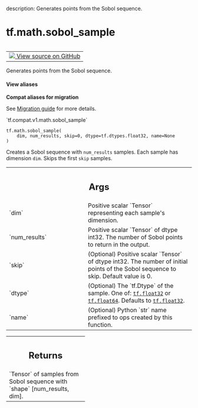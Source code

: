 description: Generates points from the Sobol sequence.

<div itemscope itemtype="http://developers.google.com/ReferenceObject">
<meta itemprop="name" content="tf.math.sobol_sample" />
<meta itemprop="path" content="Stable" />
</div>

# tf.math.sobol_sample

<!-- Insert buttons and diff -->

<table class="tfo-notebook-buttons tfo-api nocontent" align="left">
<td>
  <a target="_blank" href="https://github.com/tensorflow/tensorflow/blob/r2.2/tensorflow/python/ops/math_ops.py#L4649-L4670">
    <img src="https://www.tensorflow.org/images/GitHub-Mark-32px.png" />
    View source on GitHub
  </a>
</td>
</table>



Generates points from the Sobol sequence.

<section class="expandable">
  <h4 class="showalways">View aliases</h4>
  <p>
<b>Compat aliases for migration</b>
<p>See
<a href="https://www.tensorflow.org/guide/migrate">Migration guide</a> for
more details.</p>
<p>`tf.compat.v1.math.sobol_sample`</p>
</p>
</section>

<pre class="devsite-click-to-copy prettyprint lang-py tfo-signature-link">
<code>tf.math.sobol_sample(
    dim, num_results, skip=0, dtype=tf.dtypes.float32, name=None
)
</code></pre>



<!-- Placeholder for "Used in" -->

Creates a Sobol sequence with `num_results` samples. Each sample has dimension
`dim`. Skips the first `skip` samples.

<!-- Tabular view -->
 <table class="responsive fixed orange">
<colgroup><col width="214px"><col></colgroup>
<tr><th colspan="2"><h2 class="add-link">Args</h2></th></tr>

<tr>
<td>
`dim`
</td>
<td>
Positive scalar `Tensor` representing each sample's dimension.
</td>
</tr><tr>
<td>
`num_results`
</td>
<td>
Positive scalar `Tensor` of dtype int32. The number of Sobol
points to return in the output.
</td>
</tr><tr>
<td>
`skip`
</td>
<td>
(Optional) Positive scalar `Tensor` of dtype int32. The number of
initial points of the Sobol sequence to skip. Default value is 0.
</td>
</tr><tr>
<td>
`dtype`
</td>
<td>
(Optional) The `tf.Dtype` of the sample. One of: <a href="../../tf.md#float32"><code>tf.float32</code></a> or
<a href="../../tf.md#float64"><code>tf.float64</code></a>. Defaults to <a href="../../tf.md#float32"><code>tf.float32</code></a>.
</td>
</tr><tr>
<td>
`name`
</td>
<td>
(Optional) Python `str` name prefixed to ops created by this function.
</td>
</tr>
</table>



<!-- Tabular view -->
 <table class="responsive fixed orange">
<colgroup><col width="214px"><col></colgroup>
<tr><th colspan="2"><h2 class="add-link">Returns</h2></th></tr>
<tr class="alt">
<td colspan="2">
`Tensor` of samples from Sobol sequence with `shape` [num_results, dim].
</td>
</tr>

</table>


